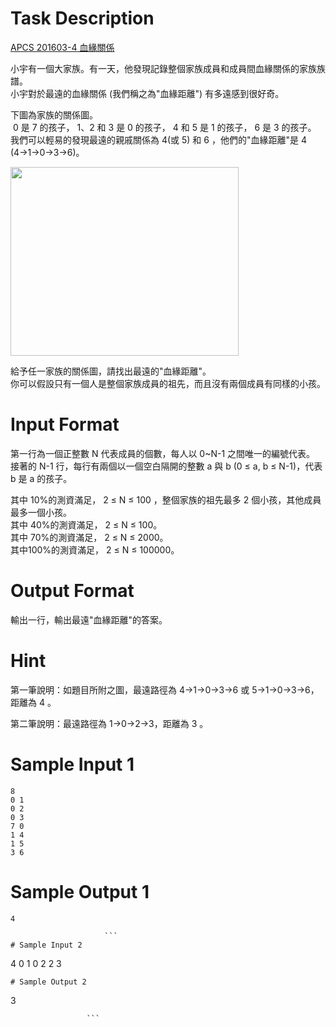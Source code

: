 # Task Description
[APCS 201603-4 血緣關係](../drive.google.com/open_id_1-edd7N8HZ4a-UBh29MOj5fEuEFKDBGWI)

小宇有一個大家族。有一天，他發現記錄整個家族成員和成員間血緣關係的家族族譜。  
小宇對於最遠的血緣關係 (我們稱之為"血緣距離") 有多遠感到很好奇。

下圖為家族的關係圖。  
 0 是 7 的孩子， 1、2 和 3 是 0 的孩子， 4 和 5 是 1 的孩子， 6 是 3 的孩子。  
我們可以輕易的發現最遠的親戚關係為 4(或 5) 和 6 ，他們的"血緣距離"是 4 (4→1→0→3→6)。

<img src="./ShowImage_id_957" height="302" width="365" />

給予任一家族的關係圖，請找出最遠的"血緣距離"。  
你可以假設只有一個人是整個家族成員的祖先，而且沒有兩個成員有同樣的小孩。
# Input Format
第一行為一個正整數 N 代表成員的個數，每人以 0\~N-1 之間唯一的編號代表。  
接著的 N-1 行，每行有兩個以一個空白隔開的整數 a 與 b (0 ≤ a, b ≤ N-1)，代表 b 是 a 的孩子。

其中 10%的測資滿足， 2 ≤ N ≤ 100 ，整個家族的祖先最多 2 個小孩，其他成員最多一個小孩。  
其中 40%的測資滿足， 2 ≤ N ≤ 100。  
其中 70%的測資滿足， 2 ≤ N ≤ 2000。  
其中100%的測資滿足， 2 ≤ N ≤ 100000。
# Output Format
輸出一行，輸出最遠"血緣距離"的答案。
# Hint
第一筆說明：如題目所附之圖，最遠路徑為 4→1→0→3→6 或 5→1→0→3→6，距離為 4 。

第二筆說明：最遠路徑為 1→0→2→3，距離為 3 。
# Sample Input 1
```
8
0 1
0 2
0 3
7 0
1 4
1 5
3 6
```
# Sample Output 1
```
4

                     ```
# Sample Input 2
```
4
0 1
0 2
2 3

```
# Sample Output 2
```
3

                     ```

